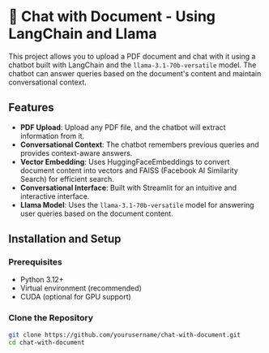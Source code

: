 # 🦙 Chat with Document - Using LangChain and Llama

This project allows you to upload a PDF document and chat with it using a chatbot built with LangChain and the `llama-3.1-70b-versatile` model. The chatbot can answer queries based on the document's content and maintain conversational context.

## Features

- **PDF Upload**: Upload any PDF file, and the chatbot will extract information from it.
- **Conversational Context**: The chatbot remembers previous queries and provides context-aware answers.
- **Vector Embedding**: Uses HuggingFaceEmbeddings to convert document content into vectors and FAISS (Facebook AI Similarity Search) for efficient search.
- **Conversational Interface**: Built with Streamlit for an intuitive and interactive interface.
- **Llama Model**: Uses the `llama-3.1-70b-versatile` model for answering user queries based on the document content.

## Installation and Setup

### Prerequisites

- Python 3.12+
- Virtual environment (recommended)
- CUDA (optional for GPU support)

### Clone the Repository

```bash
git clone https://github.com/yourusername/chat-with-document.git
cd chat-with-document


